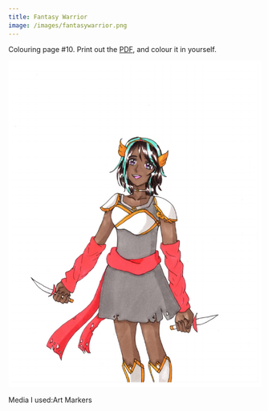 ```yaml
---
title: Fantasy Warrior
image: /images/fantasywarrior.png
---
```

Colouring page #10. Print out the [PDF], and colour it in yourself.

![png]

Media I used:Art Markers

[png]: /images/fantasywarrior.png
[PDF]: /images/fantasywarrior.pdf
